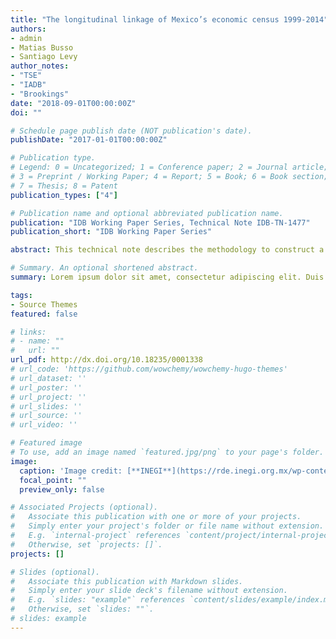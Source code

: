 ```yaml
---
title: "The longitudinal linkage of Mexico’s economic census 1999-2014"
authors:
- admin
- Matias Busso
- Santiago Levy
author_notes:
- "TSE"
- "IADB"
- "Brookings"
date: "2018-09-01T00:00:00Z"
doi: ""

# Schedule page publish date (NOT publication's date).
publishDate: "2017-01-01T00:00:00Z"

# Publication type.
# Legend: 0 = Uncategorized; 1 = Conference paper; 2 = Journal article;
# 3 = Preprint / Working Paper; 4 = Report; 5 = Book; 6 = Book section;
# 7 = Thesis; 8 = Patent
publication_types: ["4"]

# Publication name and optional abbreviated publication name.
publication: "IDB Working Paper Series, Technical Note IDB-TN-1477"
publication_short: "IDB Working Paper Series"

abstract: This technical note describes the methodology to construct a longitudinal dataset using the Economic Censuses of Mexico from 1999 to 2014. The procedure is based on an algorithm that links establishments with identical or significantly similar location, legal entity and industry. Since a set of longitudinal identifiers is already available for the 2009 and 2014 Economic Censuses, it is used to validate our results, obtaining 90 percent accuracy. The note links 1.44 million establishments for the period 1999-2004, 1.52 million for 2004-2009 and 2.15 million for 2009-2014.

# Summary. An optional shortened abstract.
summary: Lorem ipsum dolor sit amet, consectetur adipiscing elit. Duis posuere tellus ac convallis placerat. Proin tincidunt magna sed ex sollicitudin condimentum.

tags:
- Source Themes
featured: false

# links: 
# - name: ""
#   url: ""
url_pdf: http://dx.doi.org/10.18235/0001338
# url_code: 'https://github.com/wowchemy/wowchemy-hugo-themes'
# url_dataset: ''
# url_poster: ''
# url_project: ''
# url_slides: ''
# url_source: ''
# url_video: ''

# Featured image
# To use, add an image named `featured.jpg/png` to your page's folder. 
image:
  caption: 'Image credit: [**INEGI**](https://rde.inegi.org.mx/wp-content/uploads/2019/05/RDE28_05_img00.jpg)'
  focal_point: ""
  preview_only: false

# Associated Projects (optional).
#   Associate this publication with one or more of your projects.
#   Simply enter your project's folder or file name without extension.
#   E.g. `internal-project` references `content/project/internal-project/index.md`.
#   Otherwise, set `projects: []`.
projects: []

# Slides (optional).
#   Associate this publication with Markdown slides.
#   Simply enter your slide deck's filename without extension.
#   E.g. `slides: "example"` references `content/slides/example/index.md`.
#   Otherwise, set `slides: ""`.
# slides: example
---
```




